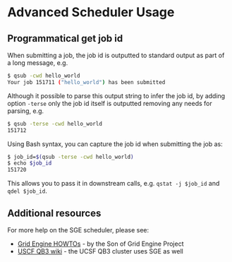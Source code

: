 # Advanced Scheduler Usage 

## Programmatical get job id

When submitting a job, the job id is outputted to standard output as part of a long message, e.g.
```sh
$ qsub -cwd hello_world
Your job 151711 ("hello_world") has been submitted
```
Although it possible to parse this output string to infer the job id, by adding option `-terse` only the job id itself is outputted removing any needs for parsing, e.g.
```sh
$ qsub -terse -cwd hello_world
151712
```
Using Bash syntax, you can capture the job id when submitting the job as:
```sh
$ job_id=$(qsub -terse -cwd hello_world)
$ echo $job_id
151720
```
This allows you to pass it in downstream calls, e.g. `qstat -j $job_id` and `qdel $job_id`.


## Additional resources

For more help on the SGE scheduler, please see:

* [Grid Engine HOWTOs](http://arc.liv.ac.uk/SGE/howto/howto.html) - by the Son of Grid Engine Project
* [USCF QB3 wiki](https://salilab.org/qb3cluster) - the UCSF QB3 cluster uses SGE as well
